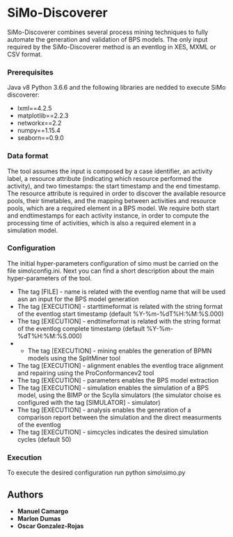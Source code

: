 # SiMo-Discoverer

SiMo-Discoverer combines several process mining techniques to fully automate the generation and validation of BPS models. 
The only input required by the SiMo-Discoverer method is an eventlog in XES, MXML or CSV format.

### Prerequisites

Java v8
Python 3.6.6 and the following libraries are nedded to execute SiMo discoverer:

* lxml==4.2.5
* matplotlib==2.2.3
* networkx==2.2
* numpy==1.15.4
* seaborn==0.9.0

### Data format
 
The tool assumes the input is composed by a case identifier, an activity label, a resource attribute (indicating which resource performed the activity), 
and two timestamps: the start timestamp and the end timestamp. The resource attribute is required in order to discover the available resource pools, their timetables, 
and the mapping between activities and resource pools, which are a required element in a BPS model. We require both start and endtimestamps for each activity instance, 
in order to compute the processing time of activities, which is also a required element in a simulation model.

### Configuration

The initial hyper-parameters configuration of simo must be carried on the file simo\config.ini. 
Next you can find a short description about the main hyper-parameters of the tool.

* The tag [FILE] - name is related with the eventlog name that will be used asn an input for the BPS model generation
* The tag [EXECUTION] - starttimeformat is related with the string format of the eventlog start timestamp (default %Y-%m-%dT%H:%M:%S.000)
* The tag [EXECUTION] - endtimeformat is related with the string format of the eventlog complete timestamp (default %Y-%m-%dT%H:%M:%S.000)
* * The tag [EXECUTION] - mining enables the generation of BPMN models using the SplitMiner tool
* The tag [EXECUTION] - alignment enables the eventlog trace alignment and repairing using the ProConformancev2 tool
* The tag [EXECUTION] - parameters enables the BPS model extraction
* The tag [EXECUTION] - simulation enables the simulation of a BPS model, using the BIMP or the Scylla simulators (the simulator choise es configured with the tag [SIMULATOR] - simulator)
* The tag [EXECUTION] - analysis enables the generation of a comparison report between the simulation and the direct measurments of the eventlog
* The tag [EXECUTION] - simcycles indicates the desired simulation cycles (default 50)

### Execution

To execute the desired configuration run python simo\simo.py

## Authors

* **Manuel Camargo**
* **Marlon Dumas**
* **Oscar Gonzalez-Rojas**
